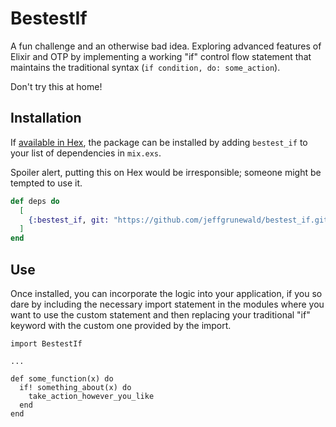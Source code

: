 # BestestIf

A fun challenge and an otherwise bad idea.
Exploring advanced features of Elixir and OTP by implementing
a working "if" control flow statement that maintains the traditional
syntax (`if condition, do: some_action`).

Don't try this at home!

## Installation

If [available in Hex](https://hex.pm/docs/publish), the package can be installed
by adding `bestest_if` to your list of dependencies in `mix.exs`.

Spoiler alert, putting this on Hex would be irresponsible; someone might be tempted to use it.

```elixir
def deps do
  [
    {:bestest_if, git: "https://github.com/jeffgrunewald/bestest_if.git"}
  ]
end
```

## Use

Once installed, you can incorporate the logic into your application,
if you so dare by including the necessary import statement in the
modules where you want to use the custom statement and then replacing your
traditional "if" keyword with the custom one provided by the import.

```
import BestestIf

...

def some_function(x) do
  if! something_about(x) do
    take_action_however_you_like
  end
end
```
